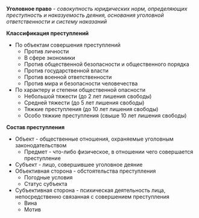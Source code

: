 **Уголовное право** \- *совокупность юридических норм, определяющих преступность и наказуемость деяния, основания уголовной ответственности и систему наказаний*

**Классификация преступлений**

* По объектам совершения преступлений  
  * Против личности  
  * В сфере экономики  
  * Против общественной безопасности и общественного порядка  
  * Против государственной власти  
  * Против военной ответственности  
  * Против мира и безопасности человечества  
* По характеру и степени общественной опасности  
  * Небольшой тяжести (до 2 лет лишения свободы)  
  * Средней тяжести (до 5 лет лишения свободы)  
  * Тяжкие преступления (до 10 лет лишения свободы)  
  * Особо тяжкие преступления (свыше 10 лет лишения свободы)

**Состав преступления**

* Объект \- общественные отношения, охраняемые уголовным законодательством  
  * Предмет \- что-либо физическое, в отношении чего совершается преступление  
* Субъект \- лицо, совершившее уголовное деяние  
* Объективная сторона \- обстоятельства преступления  
  * Погодные условия  
  * Статус субъекта  
* Субъективная сторона \- психическая деятельность лица, непосредственно связанная с совершением преступления  
  * Вина  
  * Мотив
